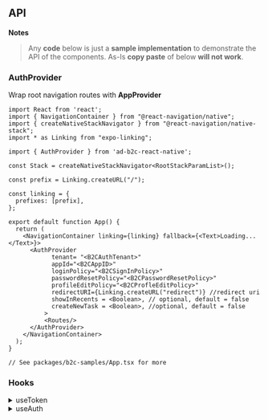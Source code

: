 ## API

**Notes**

> Any **code** below is just a **sample implementation** to demonstrate the API of the components. As-Is **copy paste** of below **will not work**.

### AuthProvider

Wrap root navigation routes with <strong>AppProvider</strong>

```
import React from 'react';
import { NavigationContainer } from "@react-navigation/native";
import { createNativeStackNavigator } from "@react-navigation/native-stack";
import * as Linking from "expo-linking";

import { AuthProvider } from 'ad-b2c-react-native';

const Stack = createNativeStackNavigator<RootStackParamList>();

const prefix = Linking.createURL("/");

const linking = {
  prefixes: [prefix],
};

export default function App() {
  return (
    <NavigationContainer linking={linking} fallback={<Text>Loading...</Text>}>
      <AuthProvider
            tenant= "<B2CAuthTenant>"
            appId="<B2CAppID>"
            loginPolicy="<B2CSignInPolicy>"
            passwordResetPolicy="<B2CPasswordResetPolicy>"
            profileEditPolicy="<B2CProfleEditPolicy>"
            redirectURI={Linking.createURL("redirect")} //redirect uri
            showInRecents = <Boolean>, // optional, default = false
            createNewTask = <Boolean>, //optional, default = false
          >
          <Routes/>
      </AuthProvider>
    </NavigationContainer>
  );
}

// See packages/b2c-samples/App.tsx for more
```

### Hooks

<details>
<summary>useToken</summary>

```
const { getTokensAsync, isLoading, error, isAuthentic } = useToken();
```

##### isLoading

Boolean whether request is in progress or not

##### isAuthentic

Boolean whether user is authenticated or not

##### error

if an error occured in last request then returns error string else empty

##### getTokensAsync:

Log the user in(if not already) and returns following

```
{
  access: string;
  id: string;
  //time in seconds at which token is expiring
  expiresOn: number;
  error: Error | null | WebBrowserAuthSessionResult;
  isAuthentic: boolean;
}
```

<strong>Note</strong>: If user presses forgot password, then by default AD B2C redirects back to app and it is required to be handled manually. Please check packages/b2c-sample/src/Protected.tsx for more info but code looks like:

```
useEffect(() => {
    if (error.includes("AADB2C90118")) {
      setTimeout(() => {
        resetPasswordAsync();
      }, 1);
    }
  }, [error]);
```

</details>

<details>
<summary>useAuth</summary>

```
const { logOutAsync, editProfileAsync, resetPasswordAsync, handleRedirectAsync } = useAuth();
```

##### logOutAsync:

Logs user out and clear tokens

##### editProfileAsync:

starts profile edit workflow

##### resetPasswordAsync:

starts reset password workflow.

##### handleRedirectAsync:

This hook is used to handle redirects from login, logout, editprofile, resetPassword etc.(_see packages/b2c-sample/src/Redirect.tsx_)

</details>
